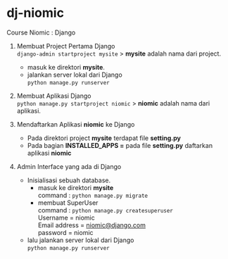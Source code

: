 # dj-niomic
Course Niomic : Django

1. Membuat Project Pertama Django\
    `django-admin startproject mysite` > **mysite** adalah nama dari project.
    

    - masuk ke direktori **mysite**.
    - jalankan server lokal dari Django\
        ` python manage.py runserver `

2. Membuat Aplikasi Django\
    `python manage.py startproject niomic` > **niomic** adalah nama dari aplikasi.

3. Mendaftarkan Aplikasi **niomic** ke Django
    - Pada direktori project **mysite** terdapat file **setting.py**
    - Pada bagian **INSTALLED_APPS =** pada file **setting.py** daftarkan aplikasi **niomic**

4. Admin Interface yang ada di Django
    - Inisialisasi sebuah database.
        - masuk ke direktori **mysite**\
            command : `python manage.py migrate` 
        - membuat SuperUser\
            command : `python manage.py createsuperuser`\
                Username = niomic\
                Email address = niomic@django.com\
                password = niomic
    - lalu jalankan server lokal dari Django\
        ` python manage.py runserver `

